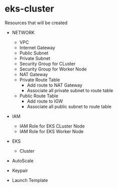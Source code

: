 # eks-cluster

Resources that will be created
- NETWORK
    - VPC
    - Internet Gateway
    - Public Subnet
    - Private Subnet
    - Security Group for CLuster
    - Security Group for Worker Node
    - NAT Gateway
    - Private Route Table
        - Add route to NAT Gateway
        - Associate all private subnet to route table
    - Public Route Table
        - Add route to IGW
        - Associate all public subnet to route table
- IAM 
    - IAM Role for EKS CLuster Node
    - IAM Role for EKS Worker Node
    
- EKS
    - Cluster
    
- AutoScale
- Keypair
- Launch Template